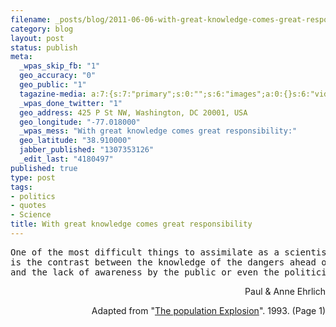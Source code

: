 ```yaml
--- 
filename: _posts/blog/2011-06-06-with-great-knowledge-comes-great-responsibility.md
category: blog
layout: post
status: publish
meta: 
  _wpas_skip_fb: "1"
  geo_accuracy: "0"
  geo_public: "1"
  tagazine-media: a:7:{s:7:"primary";s:0:"";s:6:"images";a:0:{}s:6:"videos";a:0:{}s:11:"image_count";s:1:"0";s:6:"author";s:7:"4180497";s:7:"blog_id";s:7:"8438084";s:9:"mod_stamp";s:19:"2011-06-06 09:38:46";}
  _wpas_done_twitter: "1"
  geo_address: 425 P St NW, Washington, DC 20001, USA
  geo_longitude: "-77.018000"
  _wpas_mess: "With great knowledge comes great responsibility:"
  geo_latitude: "38.910000"
  jabber_published: "1307353126"
  _edit_last: "4180497"
published: true
type: post
tags: 
- politics
- quotes
- Science
title: With great knowledge comes great responsibility
---
```

<pre>One of the most difficult things to assimilate as a scientist 
is the contrast between the knowledge of the dangers ahead of us 
and the lack of awareness by the public or even the politicians.</pre>
<p style="text-align:right;">Paul &amp; Anne Ehrlich</p>
<p style="text-align:right;">Adapted from "<a href="http://www.amazon.com/Population-Explosion-Paul-R-Ehrlich/dp/0671732943">The population Explosion</a>". 1993. (Page 1)</p>
